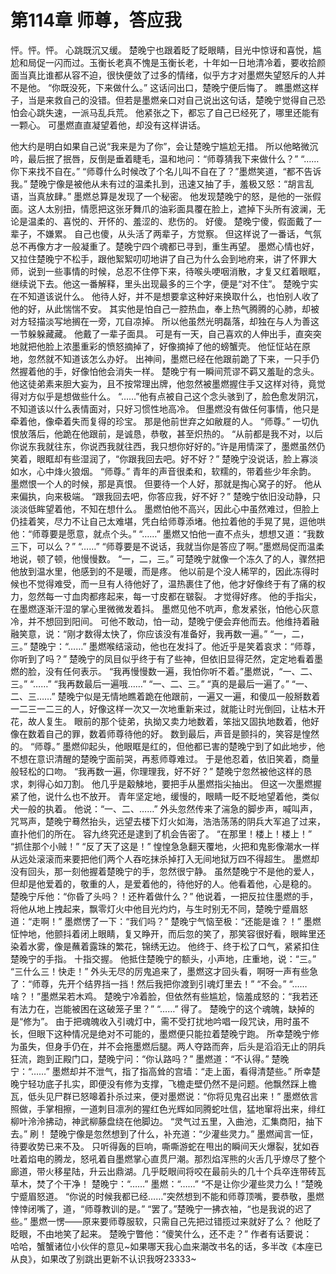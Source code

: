 # 第114章 师尊，答应我
怦。怦。怦。
心跳既沉又缓。
楚晚宁也跟着眨了眨眼睛，目光中惊讶和喜悦，尴尬和局促一闪而过。玉衡长老真不愧是玉衡长老，十年如一日地清冷着，要收拾颜面当真比谁都从容不迫，很快便敛了过多的情绪，似乎方才对墨燃失望怒斥的人并不是他。
“你既没死，下来做什么。”
这话问出口，楚晚宁便后悔了。
瞧墨燃这样子，当是来救自己的没错。但若是墨燃亲口对自己说出这句话，楚晚宁觉得自己恐怕会心跳失速，一派马乱兵荒。
他紧张之下，都忘了自己已经死了，哪里还能有一颗心。
可墨燃直直凝望着他，却没有这样讲话。

他大约是明白如果自己说“我来是为了你”，会让楚晚宁尴尬无措。
所以他略微沉吟，最后抿了抿唇，反倒是垂着睫毛，温和地问：“师尊猜我下来做什么？”
“……你下来找不自在。”
“师尊什么时候改了个名儿叫不自在了？”墨燃笑道，“都不告诉我。”
楚晚宁像是被他从未有过的温柔扎到，迅速又抽了手，羞极又怒：“胡言乱语，当真放肆。”
墨燃总算是发现了一个秘密。
他发现楚晚宁的怒，是他的一张假面。这人太别扭，情愿把这张牙舞爪的油彩面具覆在脸上，遮掉下头所有波澜，无论是温柔的、喜悦的、开怀的、羞涩的、悲伤的。
好傻。
楚晚宁傻，假面戴了一辈子，不嫌累。
自己也傻，从头活了两辈子，方觉察。
但这样说了一番话，气氛总不再像方才一般凝重了。楚晚宁四个魂都已寻到，重生再望。
墨燃心情也好，又拉住楚晚宁不松手，跟他絮絮叨叨地讲了自己为什么会到地府来，讲了怀罪大师，说到一些事情的时候，总忍不住停下来，待喉头哽咽消散，才复又红着眼眶，继续说下去。他这一番解释，里头出现最多的三个字，便是“对不住”。
楚晚宁实在不知道该说什么。
他待人好，并不是想要拿这种好来换取什么，也怕别人收了他的好，从此惴惴不安。
其实他是怕自己一腔热血，奉上热气腾腾的心肺，却被对方轻描淡写地搁在一旁，兀自凉掉。
所以他虽然光明磊落，却独在与人为善这一节躲躲藏藏。
他戴了一辈子面具。
可是有一天，自己喜欢的人伸出手，直突突地就把他脸上浓墨重彩的愤怒摘掉了，好像摘掉了他的螃蟹壳。
他怔怔站在原地，忽然就不知道该怎么办好。
出神间，墨燃已经在他跟前跪了下来，一只手仍然握着他的手，好像怕他会消失一样。
楚晚宁有一瞬间荒谬不羁又羞耻的念头。
他这徒弟素来胆大妄为，且不按常理出牌，他忽然被墨燃握住手又这样对待，竟觉得对方似乎是想做些什么。
“……”他有点被自己这个念头骇到了，脸色愈发阴沉，不知道该以什么表情面对，只好习惯性地高冷。
但墨燃没有做任何事情，他只是牵着他，像牵着失而复得的珍宝。
那是他前世弃之如敝屣的人。
“师尊。”
一切仇恨放落后，他跪在他跟前，是诚恳，恭敬，甚至炽热的。
“从前都是我不对，以后你说东我就往东，你说西我就往西，我只想你好好的。”许是用情深了，墨燃虽然仍笑着，眼眶却有些湿润了，“你跟我回去吧。好不好？”
楚晚宁没说话，脸上寡淡如水，心中烽火狼烟。
“师尊。”
青年的声音很柔和，软糯的，带着些少年余韵。
墨燃恨一个人的时候，那是真恨。
但要待一个人好，那就是掏心窝子的好。
他从来偏执，向来极端。
“跟我回去吧，你答应我，好不好？”
楚晚宁依旧没动静，只淡淡低眸望着他，不知在想什么。
墨燃怕他不高兴，因此心中虽然难过，但脸上仍挂着笑，尽力不让自己太难堪，凭白给师尊添堵。他拉着他的手晃了晃，逗他哄他：“师尊要是愿意，就点个头。”
“……”
墨燃又怕他一直不点头，想想又道：“我数三下，可以么？”
“……”
“师尊要是不说话，我就当你是答应了啊。”墨燃局促而温柔地说，顿了顿，他慢慢数。
“一，二，三。”
可楚晚宁就像一个冻久了的人，骤然把他放到温水里，他感到的不是暖，而是疼。
他以前是个没人稀罕的，因此冻得时候也不觉得难受，而一旦有人待他好了，温热裹住了他，他才好像终于有了痛的权力，忽然每一寸血肉都疼起来，每一寸皮都在皲裂。
才觉得好疼。
他的手指尖，在墨燃逐渐汗湿的掌心里微微发着抖。
墨燃见他不吭声，愈发紧张，怕他心灰意冷，并不想回到阳间。
可他不敢动，怕一动，楚晚宁便会弃他而去。他维持着融融笑意，说：“刚才数得太快了，你应该没有准备好，我再数一遍。”
“一，二，三。”
楚晚宁：“……”
墨燃喉结滚动，他也在发抖了。他近乎是笑着哀求：“师尊，你听到了吗？”
楚晚宁的凤目似乎终于有了些神，但依旧显得茫然，定定地看着墨燃的脸，没有任何表示。
“我再慢慢数一遍，我怕你听不着。”墨燃说，“一、二、三。”
“……”
“我再数最后一遍哦……”
“一、二、三。”
“真的是最后一遍了。”
“一、二、三……”
楚晚宁似是无情地瞧着跪在他跟前，一遍又一遍，和傻瓜一般掰数着一二三一二三的人，好像这样一次又一次地重新来过，就能让时光倒回，让枯木开花，故人复生。
眼前的那个徒弟，执拗又卖力地数着，笨拙又固执地数着，他好像在数着自己的罪，数着师尊待他的好。
数到最后，声音是颤抖的，笑容是惶然的。
“师尊。”
墨燃仰起头，他眼眶是红的，但他都已害的楚晚宁到了如此地步，他不想在意识清醒的楚晚宁面前哭，再惹师尊难过。
于是他忍着，依旧笑着，商量般轻松的口吻。
“我再数一遍，你理理我，好不好？”
楚晚宁忽然被他这样的恳求，刺得心如刀割。
他几乎是觳觫地，要把手从墨燃指尖抽出。
但这一次墨燃握紧了他，说什么也不放开。
青年坚定地，缓慢的，眼睛一眨不眨地望着他，类似犬一般的执着。
他说：“一、二、……”
外头忽然传来了湍急的脚步声，喊叫声，咒骂声，楚晚宁蓦然抬头，远望去楼下灯火如海，浩浩荡荡的阴兵大军追了过来，直扑他们的所在。
容九终究还是逮到了机会告密了。
“在那里！楼上！楼上！”
“抓住那个小贼！”
“反了天了这是！”
惶惶急急翻天覆地，火把和鬼影像潮水一样从远处滚滚而来要把他们两个人吞吃抹杀掉打入无间地狱万四不得超生。
墨燃却没有回头，那一刻他握着楚晚宁的手，忽然很宁静。
虽然楚晚宁不是他的爱人，但却是他爱着的，敬重的人，是爱着他的，待他好的人。他看着他，心是稳的。
楚晚宁斥他：“你昏了头吗？！还杵着做什么？”
他说着，一把反拉住墨燃的手，将他从地上拽起来，飘零灯火中他目光灼灼，与生时别无不同，楚晚宁蹙眉怒道：“走啊！”
墨燃愣了一下：“我们吗？”
楚晚宁气恼至极：“还能是谁？！”
墨燃怔忡地，他颤抖着闭上眼睛，复又睁开，而后忽的笑了，那笑容很好看，眼眸里还染着水雾，像是蘸着露珠的繁花，锦绣无边。
他终于、终于松了口气，紧紧扣住楚晚宁的手指。
十指交握。
他抵住楚晚宁的额头，小声地，庄重地，说：“三。”
“三什么三！快走！”
外头无尽的厉鬼追来了，墨燃这才回头看，啊呀一声有些急了：“师尊，先开个结界挡一挡！然后我把你渡到引魂灯里去！”
“不会。”
“……啥？！”墨燃呆若木鸡。
楚晚宁冷着脸，但依然有些尴尬，恼羞成怒的：“我若还有法力在，岂能被困在这破笼子里？”
“……”
得了。
楚晚宁的这个魂魄，缺掉的是“修为”。
由于把魂魄收入引魂灯中，需不受打扰地吟唱一段咒诀，用时虽不长，但眼下这种情况是绝对不可能的，墨燃便只能拉着楚晚宁跑。
所幸楚晚宁修为虽失，但身手仍在，并不会拖墨燃后腿。两人夺路而奔，后头是滔滔无止的阴兵狂流，跑到正殿门口，楚晚宁问：“你认路吗？”
墨燃道：“不认得。”
楚晚宁：“……”
墨燃却并不泄气，指了指高耸的宫墙：“走上面，看得清楚些。”
所幸楚晚宁轻功底子扎实，即便没有修为支撑，飞檐走壁仍然不是问题。他飘然踩上檐瓦，低头见尸群已怒嗥着扑杀过来，便对墨燃说：“你将见鬼召出来！”
墨燃依言照做，手掌相擦，一道刺目凛冽的猩红色光辉如同腾蛇吐信，猛地窜将出来，绯红柳叶泠泠拂动，神武柳藤盘绕在他脚边。
“灵气过五里，入曲池，汇集商阳，抽下去。”
刷！
楚晚宁像是忽然想到了什么，补充道：“少灌些灵力。”
墨燃闻言一怔，待要收势已来不及。
只听得轰的巨响，嘶嘶游蛇在甩出的瞬间天火爆裂，犹如吞吐着焰电的腾龙，怒吼着自墨燃掌心直贯尸潮。那烈焰浑熊的火舌几乎燎尽了整个廊道，带火移星陆，升云出鼎湖。几乎眨眼间将咬在最前头的几十个兵卒连带砖瓦草木，焚了个干净！
楚晚宁：“……”
墨燃：“……”
“不是让你少灌些灵力么！”楚晚宁蹙眉怒道。
“你说的时候我都已经……”突然想到不能和师尊顶嘴，要恭敬，墨燃悻悻闭嘴了，道，“师尊教训的是。”
“罢了。”楚晚宁一拂衣袖，“也是我说的迟了些。”
墨燃一愣——原来要师尊服软，只需自己先把过错揽过来就好了么？
他眨了眨眼，不由地笑了起来。
楚晚宁瞥他：“傻笑什么，还不走？”
作者有话要说：　　
哈哈，蟹蟹诸位小伙伴的意见~如果哪天我心血来潮改书名的话，多半改《本座已从良》，如果改了别跳出更新不认识我呀23333~
